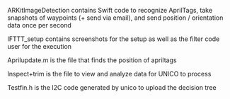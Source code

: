 ARKitImageDetection contains Swift code to recognize AprilTags, take snapshots of waypoints (+ send via email), and send position / orientation data once per second

IFTTT_setup contains screenshots for the setup as well as the filter code user for the execution 

Aprilupdate.m is the file that finds the position of apriltags 

Inspect+trim is the file to view and analyze data for UNICO to process

Testfin.h is the I2C code generated by unico to upload the decision tree
